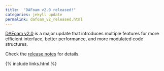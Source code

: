 ```yaml
---
title:  "DAFoam v2.0 released!"
categories: jekyll update
permalink: dafoam_v2_released.html
---
```


[DAFoam v2.0](https://github.com/mdolab/dafoam) is a major update that introduces multiple features for more efficient interface, better performance, and more modulated code structures. 

Check the [release notes](mydoc_download_v2.0.html) for details.

{% include links.html %}
